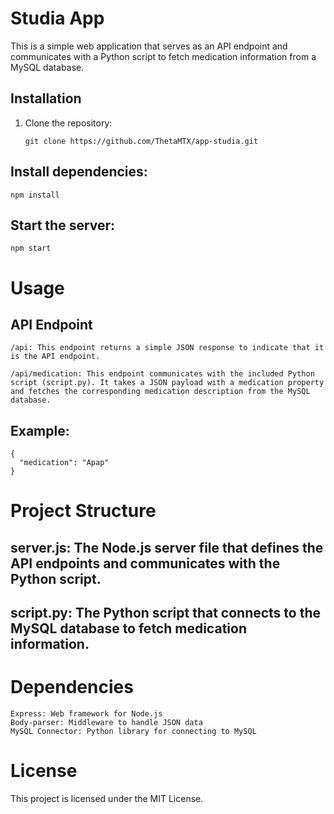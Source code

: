 # Studia App

This is a simple web application that serves as an API endpoint and communicates with a Python script to fetch medication information from a MySQL database.

## Installation

1. Clone the repository:
   ```
   git clone https://github.com/ThetaMTX/app-studia.git
   ```
## Install dependencies:
```
npm install
```
## Start the server:
```
npm start
```
# Usage
## API Endpoint
```
/api: This endpoint returns a simple JSON response to indicate that it is the API endpoint.

/api/medication: This endpoint communicates with the included Python script (script.py). It takes a JSON payload with a medication property and fetches the corresponding medication description from the MySQL database.
```
## Example:
```
{
  "medication": "Apap"
}
```

# Project Structure
## server.js: The Node.js server file that defines the API endpoints and communicates with the Python script.
## script.py: The Python script that connects to the MySQL database to fetch medication information.

# Dependencies
```
Express: Web framework for Node.js
Body-parser: Middleware to handle JSON data
MySQL Connector: Python library for connecting to MySQL
```

# License
This project is licensed under the MIT License.
